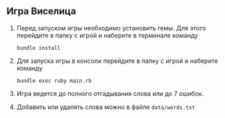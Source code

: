 ## Игра Виселица

1. Перед запуском игры необходимо установить гемы. Для этого перейдите в папку с игрой и наберите в терминале команду

   ```bundle install```

2. Для запуска игры в консоли перейдите в папку с игрой и наберите команду 

    ```bundle exec ruby main.rb```

3. Игра ведется до полного отгадывания слова или до 7 ошибок.
4. Добавить или удалять слова можно в файле ```data/words.txt```
